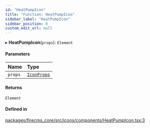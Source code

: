 ```yaml
---
id: "HeatPumpIcon"
title: "Function: HeatPumpIcon"
sidebar_label: "HeatPumpIcon"
sidebar_position: 0
custom_edit_url: null
---
```


▸ **HeatPumpIcon**(`props`): `Element`

#### Parameters

| Name | Type |
| :------ | :------ |
| `props` | [`IconProps`](../types/IconProps.md) |

#### Returns

`Element`

#### Defined in

[packages/firecms_core/src/icons/components/HeatPumpIcon.tsx:3](https://github.com/FireCMSco/firecms/blob/d45f3739/packages/firecms_core/src/icons/components/HeatPumpIcon.tsx#L3)
